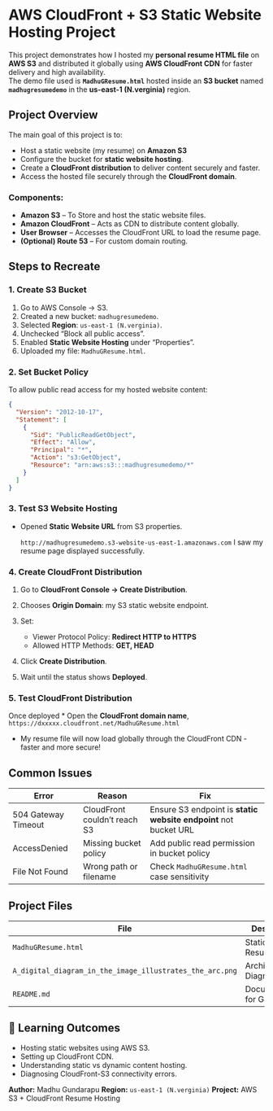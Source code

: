 # AWS CloudFront + S3 Static Website Hosting Project

This project demonstrates how I hosted my **personal resume HTML file** on **AWS S3** and distributed it globally using **AWS CloudFront CDN** for faster delivery and high availability.  
The demo file used is **`MadhuGResume.html`** hosted inside an **S3 bucket** named **`madhugresumedemo`** in the **us-east-1 (N.verginia)** region.


## Project Overview

The main goal of this project is to:
- Host a static website (my resume) on **Amazon S3**
- Configure the bucket for **static website hosting**.
- Create a **CloudFront distribution** to deliver content securely and faster.
- Access the hosted file securely through the **CloudFront domain**.


### Components:
- **Amazon S3** – To Store and host the static website files.
- **Amazon CloudFront** – Acts as CDN to distribute content globally.
- **User Browser** – Accesses the CloudFront URL to load the resume page.
- **(Optional) Route 53** – For custom domain routing.


## Steps to Recreate

### 1. Create S3 Bucket
1. Go to AWS Console → S3.
2. Created a new bucket: `madhugresumedemo`.
3. Selected **Region**: `us-east-1 (N.verginia)`.
4. Unchecked “Block all public access”.
5. Enabled **Static Website Hosting** under “Properties”.
6. Uploaded my file: `MadhuGResume.html`.


### 2. Set Bucket Policy
To allow public read access for my hosted website content:

```json
{
  "Version": "2012-10-17",
  "Statement": [
    {
      "Sid": "PublicReadGetObject",
      "Effect": "Allow",
      "Principal": "*",
      "Action": "s3:GetObject",
      "Resource": "arn:aws:s3:::madhugresumedemo/*"
    }
  ]
}
```

### 3. Test S3 Website Hosting

* Opened **Static Website URL** from S3 properties.

  `http://madhugresumedemo.s3-website-us-east-1.amazonaws.com`
I saw my resume page displayed successfully.

### 4. Create CloudFront Distribution

1. Go to **CloudFront Console → Create Distribution**.
2. Chooses **Origin Domain**: my S3 static website endpoint.
3. Set:

   * Viewer Protocol Policy: **Redirect HTTP to HTTPS**
   * Allowed HTTP Methods: **GET, HEAD**
4. Click **Create Distribution**.
5. Wait until the status shows **Deployed**.


### 5. Test CloudFront Distribution

Once deployed * Open the **CloudFront domain name**,
  `https://dxxxxx.cloudfront.net/MadhuGResume.html`

* My resume file will now load globally through the CloudFront CDN - faster and more secure!


## Common Issues

| Error               | Reason                       | Fix                                                              |
| ------------------- | ---------------------------- | ---------------------------------------------------------------- |
| 504 Gateway Timeout | CloudFront couldn’t reach S3 | Ensure S3 endpoint is **static website endpoint** not bucket URL |
| AccessDenied        | Missing bucket policy        | Add public read permission in bucket policy                      |
| File Not Found      | Wrong path or filename       | Check `MadhuGResume.html` case sensitivity                       |


## Project Files

| File                                                     | Description              |
| -------------------------------------------------------- | ------------------------ |
| `MadhuGResume.html`                                      | Static HTML Resume Page  |
| `A_digital_diagram_in_the_image_illustrates_the_arc.png` | Architecture Diagram     |
| `README.md`                                              | Documentation for GitHub |


## 🧠 Learning Outcomes

* Hosting static websites using AWS S3.
* Setting up CloudFront CDN.
* Understanding static vs dynamic content hosting.
* Diagnosing CloudFront-S3 connectivity errors.


**Author:** Madhu Gundarapu
**Region:** `us-east-1 (N.verginia)`
**Project:** AWS S3 + CloudFront Resume Hosting
